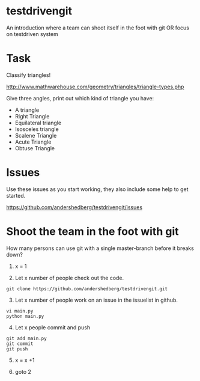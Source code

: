 # testdrivengit
An introduction where a team can shoot itself in the foot with git OR focus on testdriven system

# Task
Classify triangles!

http://www.mathwarehouse.com/geometry/triangles/triangle-types.php

Give three angles, print out which kind of triangle you have:

* A triangle
* Right Triangle
* Equilateral triangle
* Isosceles triangle
* Scalene Triangle
* Acute Triangle
* Obtuse Triangle

# Issues
Use these issues as you start working, they also include some help to get started.

https://github.com/andershedberg/testdrivengit/issues


# Shoot the team in the foot with git
How many persons can use git with a single master-branch before it breaks down?

1) x = 1

2) Let x number of people check out the code. 

```
git clone https://github.com/andershedberg/testdrivengit.git
```

3) Let x number of people work on an issue in the issuelist in github. 

```
vi main.py
python main.py
```

4) Let x people commit and push

```
git add main.py
git commit
git push
```

5) x = x +1

6) goto 2

